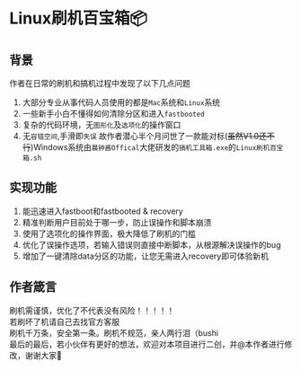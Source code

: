 # Linux刷机百宝箱📦
## 背景
作者在日常的刷机和搞机过程中发现了以下几点问题
1. 大部分专业从事代码人员使用的都是`Mac`系统和`Linux`系统
2. 一些新手小白不懂得如何清除分区和进入`fastbooted`
3. 复杂的代码环境，无`图形化`及`选项化`的操作窗口
4. 无`容错空间`,手滑即`失误`
故作者潜心半个月问世了一款能对标(<del>虽然V1.0还不行</del>)Windows系统由`晨钟酱Offical`大佬研发的`搞机工具箱.exe`的`Linux刷机百宝箱.sh`
## 实现功能
1. 能迅速进入fastboot和fastbooted & recovery
2. 精准判断用户目前处于哪一步，防止误操作和脚本崩溃
3. 使用了选项化的操作界面，极大降低了刷机的门槛
4. 优化了误操作选项，若输入错误则直接中断脚本，从根源解决误操作的bug
5. 增加了一键清除data分区的功能，让您无需进入recovery即可体验新机
## 作者箴言
刷机需谨慎，优化了不代表没有风险！！！！！</br>
若刷坏了机请自己去找官方客服</br>
刷机千万条，安全第一条。刷机不规范，亲人两行泪（bushi</br>
最后的最后，若小伙伴有更好的想法，欢迎对本项目进行二创，并@本作者进行修改，谢谢大家🧨
